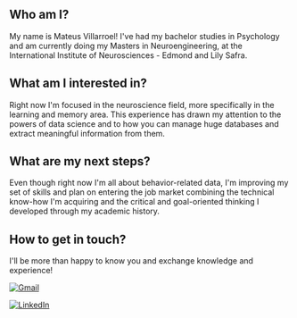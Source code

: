 ## Who am I?

My name is Mateus Villarroel! I've had my bachelor studies in Psychology and am currently doing my Masters in Neuroengineering, at the International Institute of Neurosciences - Edmond and Lily Safra.

## What am I interested in?

Right now I'm focused in the neuroscience field, more specifically in the learning and memory area. This experience has drawn my attention to the powers of data science and to how you can manage huge databases and extract meaningful information from them.

## What are my next steps?

Even though right now I'm all about behavior-related data, I'm improving my set of skills and plan on entering the job market combining the technical know-how I'm acquiring and the critical and goal-oriented thinking I developed through my academic history. 

## How to get in touch?

I'll be more than happy to know you and exchange knowledge and experience!

[![Gmail](https://img.shields.io/badge/Gmail-333333?style=for-the-badge&logo=gmail&logoColor=red)](mailto:villarroel.mateus@gmail.com)

[![LinkedIn](https://img.shields.io/badge/LinkedIn-0077B5?style=for-the-badge&logo=linkedin&logoColor=white)](https://www.linkedin.com/in/mateusvillarroelalcantarasaraivaleao/)